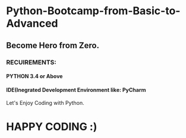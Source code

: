 # Python-Bootcamp-from-Basic-to-Advanced

## Become Hero from Zero.

### RECUIREMENTS:

#### PYTHON 3.4 or Above
#### IDE(Inegrated Development Environment like: PyCharm

Let's Enjoy Coding with Python.

# HAPPY CODING :) 

